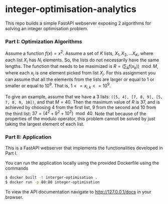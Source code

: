 # integer-optimisation-analytics

This repo builds a simple FastAPI webserver exposing 2 algorithms for solving an integer optimisation problem.

### Part I: Optimization Algorithms
Assume a function $f(x)=x^2$. Assume a set of $K$ lists, $X_{1},X_{2},...X_{K}$, where each list $X_{i}$ has $N_{i}$ elements. So, the lists do not necessarily have the same lengths. The function that needs to be maximized is $R = (\sum_{k}f(x_{k}))\mod M$, where each $x_{i}$ is one element picked from list $X_{i}$. For this assignment you can assume that all the elements from the lists are larger or equal to $1$ or smaller or equal to $10^9$. That is, $1 <= x_{i,k} <= 10^9$.

To give an example, assume that we have a 3 lists: `([5, 4], [7, 8, 9], [5, 7, 8, 9, 10])`, and that $M=40$. Then the maximum value of $R$ is 37, and is achieved by choosing 4 from the first list, 9 from the second and 10 from the third list: $37=(4^2+9^2+10^2)\mod 40$. Note that because of the properties of the modulo operator, this problem cannot be solved by just taking the largest element of each list.

### Part II: Application
This is a FastAPI webserver that implements the functionalities developed in Part I.

You can run the application locally using the provided Dockerfile using the commands
```sh
$ docker built -t interger-optimisation .
$ docker run -p 80:80 integer-optimisation
```

To view the API documentation navigate to http://127.0.0.1/docs in your browser.
